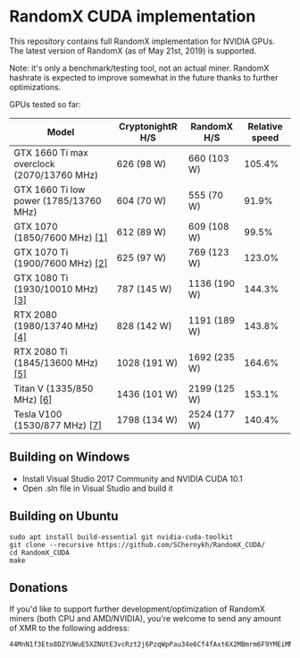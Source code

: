 # RandomX CUDA implementation

This repository contains full RandomX implementation for NVIDIA GPUs. The latest version of RandomX (as of May 21st, 2019) is supported.

Note: it's only a benchmark/testing tool, not an actual miner. RandomX hashrate is expected to improve somewhat in the future thanks to further optimizations.

GPUs tested so far:

Model|CryptonightR H/S|RandomX H/S|Relative speed
-----|---------------|-----------|--------------
GTX 1660 Ti max overclock (2070/13760 MHz)|626 (98 W)|660 (103 W)|105.4%
GTX 1660 Ti low power (1785/13760 MHz)|604 (70 W)|555 (70 W)|91.9%
GTX 1070 (1850/7600 MHz) [[1]](https://termbin.com/g2z7)|612 (89 W)|609 (108 W)|99.5%
GTX 1070 Ti (1900/7600 MHz) [[2]](https://termbin.com/iyo1)|625 (97 W)|769 (123 W)|123.0%
GTX 1080 Ti (1930/10010 MHz)[[3]](https://termbin.com/rva66)|787 (145 W)|1136 (190 W)|144.3%
RTX 2080 (1980/13740 MHz) [[4]](https://termbin.com/ou4t)|828 (142 W)|1191 (189 W)|143.8%
RTX 2080 Ti (1845/13600 MHz) [[5]](https://termbin.com/zt40)|1028 (191 W)|1692 (235 W)|164.6%
Titan V (1335/850 MHz) [[6]](https://termbin.com/qdc8)|1436 (101 W)|2199 (125 W)|153.1%
Tesla V100 (1530/877 MHz) [[7]](https://termbin.com/vnvg)|1798 (134 W)|2524 (177 W)|140.4%

## Building on Windows

- Install Visual Studio 2017 Community and NVIDIA CUDA 10.1
- Open .sln file in Visual Studio and build it

## Building on Ubuntu

```
sudo apt install build-essential git nvidia-cuda-toolkit
git clone --recursive https://github.com/SChernykh/RandomX_CUDA/
cd RandomX_CUDA
make
```

## Donations

If you'd like to support further development/optimization of RandomX miners (both CPU and AMD/NVIDIA), you're welcome to send any amount of XMR to the following address:

```
44MnN1f3Eto8DZYUWuE5XZNUtE3vcRzt2j6PzqWpPau34e6Cf4fAxt6X2MBmrm6F9YMEiMNjN6W4Shn4pLcfNAja621jwyg
```
